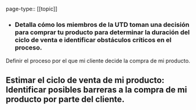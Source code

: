 page-type:: [[topic]]
- ### Detalla cómo los miembros de la UTD toman una decisión para comprar tu producto para determinar la duración del ciclo de venta e identificar obstáculos críticos en el proceso.

Definir el proceso por el que mi cliente decide la compra de mi producto.

Estimar el ciclo de venta de mi producto: Identificar posibles barreras a la compra de mi producto por parte del cliente.
  - 


